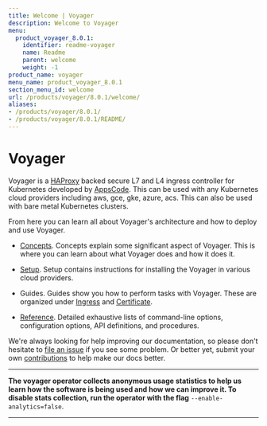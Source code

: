 ```yaml
---
title: Welcome | Voyager
description: Welcome to Voyager
menu:
  product_voyager_8.0.1:
    identifier: readme-voyager
    name: Readme
    parent: welcome
    weight: -1
product_name: voyager
menu_name: product_voyager_8.0.1
section_menu_id: welcome
url: /products/voyager/8.0.1/welcome/
aliases:
- /products/voyager/8.0.1/
- /products/voyager/8.0.1/README/
---
```


# Voyager

Voyager is a [HAProxy](http://www.haproxy.org/) backed secure L7 and L4 ingress controller for Kubernetes developed by [AppsCode](https://appscode.com). This can be used with any Kubernetes cloud providers including aws, gce, gke, azure, acs. This can also be used with bare metal Kubernetes clusters.

From here you can learn all about Voyager's architecture and how to deploy and use Voyager.

- [Concepts](/products/voyager/8.0.1/concepts/). Concepts explain some significant aspect of Voyager. This
is where you can learn about what Voyager does and how it does it.

- [Setup](/products/voyager/8.0.1/setup/). Setup contains instructions for installing
  the Voyager in various cloud providers.

- Guides. Guides show you how to perform tasks with Voyager. These are organized under [Ingress](/products/voyager/8.0.1/guides/ingress) and [Certificate](/products/voyager/8.0.1/guides/certificate).

- [Reference](/products/voyager/8.0.1/reference/). Detailed exhaustive lists of
command-line options, configuration options, API definitions, and procedures.

We're always looking for help improving our documentation, so please don't hesitate to
[file an issue](https://github.com/appscode/voyager/issues/new) if you see some problem.
Or better yet, submit your own [contributions](/products/voyager/8.0.1/CONTRIBUTING) to help
make our docs better.

---

**The voyager operator collects anonymous usage statistics to help us learn how the software is being used and how we can improve it.
To disable stats collection, run the operator with the flag** `--enable-analytics=false`.

---
